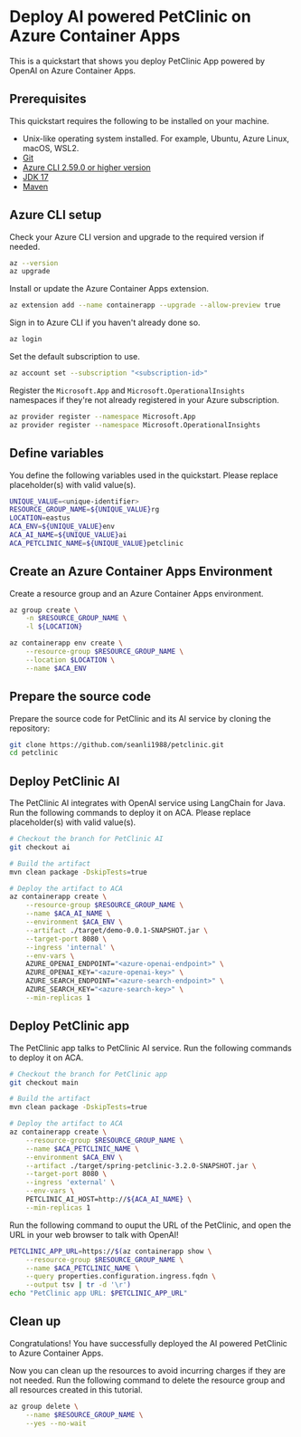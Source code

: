 # Deploy AI powered PetClinic on Azure Container Apps

This is a quickstart that shows you deploy PetClinic App powered by OpenAI on Azure Container Apps.

## Prerequisites

This quickstart requires the following to be installed on your machine.

* Unix-like operating system installed. For example, Ubuntu, Azure Linux, macOS, WSL2.
* [Git](https://git-scm.com/downloads)
* [Azure CLI 2.59.0 or higher version](https://learn.microsoft.com/cli/azure/install-azure-cli?view=azure-cli-latest)
* [JDK 17](https://docs.microsoft.com/java/openjdk/download?WT.mc_id=asa-java-judubois#openjdk-17)
* [Maven](https://maven.apache.org/download.cgi)

## Azure CLI setup

Check your Azure CLI version and upgrade to the required version if needed.

```bash
az --version
az upgrade
```

Install or update the Azure Container Apps extension.

```bash
az extension add --name containerapp --upgrade --allow-preview true
```

Sign in to Azure CLI if you haven't already done so.

```bash
az login
```

Set the default subscription to use.

```bash
az account set --subscription "<subscription-id>"
```

Register the `Microsoft.App` and `Microsoft.OperationalInsights` namespaces if they're not already registered in your Azure subscription.

```bash
az provider register --namespace Microsoft.App
az provider register --namespace Microsoft.OperationalInsights
```

## Define variables

You define the following variables used in the quickstart. Please replace placeholder(s) with valid value(s).

```bash
UNIQUE_VALUE=<unique-identifier>
RESOURCE_GROUP_NAME=${UNIQUE_VALUE}rg
LOCATION=eastus
ACA_ENV=${UNIQUE_VALUE}env
ACA_AI_NAME=${UNIQUE_VALUE}ai
ACA_PETCLINIC_NAME=${UNIQUE_VALUE}petclinic
```

## Create an Azure Container Apps Environment

Create a resource group and an Azure Container Apps environment.

```bash
az group create \
    -n $RESOURCE_GROUP_NAME \
    -l ${LOCATION}

az containerapp env create \
    --resource-group $RESOURCE_GROUP_NAME \
    --location $LOCATION \
    --name $ACA_ENV
```

## Prepare the source code

Prepare the source code for PetClinic and its AI service by cloning the repository:

```bash
git clone https://github.com/seanli1988/petclinic.git
cd petclinic
```

## Deploy PetClinic AI 

The PetClinic AI integrates with OpenAI service using LangChain for Java. Run the following commands to deploy it on ACA. Please replace placeholder(s) with valid value(s).

```bash
# Checkout the branch for PetClinic AI
git checkout ai

# Build the artifact
mvn clean package -DskipTests=true

# Deploy the artifact to ACA
az containerapp create \
    --resource-group $RESOURCE_GROUP_NAME \
    --name $ACA_AI_NAME \
    --environment $ACA_ENV \
    --artifact ./target/demo-0.0.1-SNAPSHOT.jar \
    --target-port 8080 \
    --ingress 'internal' \
    --env-vars \
	AZURE_OPENAI_ENDPOINT="<azure-openai-endpoint>" \
	AZURE_OPENAI_KEY="<azure-openai-key>" \
	AZURE_SEARCH_ENDPOINT="<azure-search-endpoint>" \
	AZURE_SEARCH_KEY="<azure-search-key>" \
    --min-replicas 1
```

## Deploy PetClinic app

The PetClinic app talks to PetClinic AI service. Run the following commands to deploy it on ACA.

```bash
# Checkout the branch for PetClinic app
git checkout main

# Build the artifact
mvn clean package -DskipTests=true

# Deploy the artifact to ACA
az containerapp create \
    --resource-group $RESOURCE_GROUP_NAME \
    --name $ACA_PETCLINIC_NAME \
    --environment $ACA_ENV \
    --artifact ./target/spring-petclinic-3.2.0-SNAPSHOT.jar \
    --target-port 8080 \
    --ingress 'external' \
    --env-vars \
	PETCLINIC_AI_HOST=http://${ACA_AI_NAME} \
    --min-replicas 1
```

Run the following command to ouput the URL of the PetClinic, and open the URL in your web browser to talk with OpenAI!

```bash
PETCLINIC_APP_URL=https://$(az containerapp show \
    --resource-group $RESOURCE_GROUP_NAME \
    --name $ACA_PETCLINIC_NAME \
    --query properties.configuration.ingress.fqdn \
    --output tsv | tr -d '\r')
echo "PetClinic app URL: $PETCLINIC_APP_URL"
```

## Clean up

Congratulations! You have successfully deployed the AI powered PetClinic to Azure Container Apps. 

Now you can clean up the resources to avoid incurring charges if they are not needed. Run the following command to delete the resource group and all resources created in this tutorial.

```bash
az group delete \
    --name $RESOURCE_GROUP_NAME \
    --yes --no-wait
```
